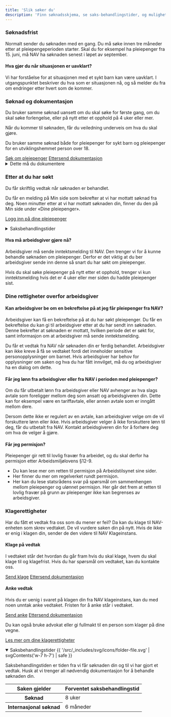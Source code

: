 ```yaml
---
title: 'Slik søker du'
description: 'Finn søknadsskjema, se saks-behandlingstider, og muligheter til å ettersende eller klage på vedtak. '
---
```


### Søknadsfrist

Normalt sender du søknaden med en gang. Du må søke innen tre måneder etter at pleiepengeperioden starter. Skal du for eksempel ha pleiepenger fra 15. juni, må NAV ha søknaden senest i løpet av september.

#### Hva gjør du når situasjonen er uavklart?

Vi har forståelse for at situasjonen med et sykt barn kan være uavklart. I utgangspunktet beskriver du hva som er situasjonen nå, og så melder du fra om endringer etter hvert som de kommer.

### Søknad og dokumentasjon

Du bruker samme søknad uansett om du skal søke for første gang, om du skal søke forlengelse, eller på nytt etter et opphold på 4 uker eller mer.

Når du kommer til søknaden, får du veiledning underveis om hva du skal gjøre.

Du bruker samme søknad både for pleiepenger for sykt barn og pleiepenger for en utviklingshemmet person over 18.

<div class="flex flex-wrap gap-2">
  <a class="button button--primary" href="#">Søk om pleiepenger</a>
  <a class="button button--secondary" href="#">Ettersend dokumentasjon</a>
</div>

<details class="expander">
  <summary>Dette må du dokumentere</summary>
  <div class="prose">
    <p><strong>Legeerklæring</strong><br>
    Legeerklæringen skal være skrevet av sykehuslege eller lege i spesialisthelsetjenesten.Hvis du ikke har legeerklæring når du søker, kan den ettersendes til oss.</p>
    <p><strong>Inntektsopplysninger</strong><br>
    Er du arbeidstaker må arbeidsgiver sende inntektsmelding når du 
    <ul>
      <li>søker for første gang</li>
      <li>søker på nytt etter et opphold i pleiepengene på 4 uker eller mer</li>
      <li>søker på nytt etter et opphold på mindre enn 4 uker, og det er endring i inntekten</li>
    </ul>
    <p>Er du selvstendig næringsdrivende eller frilanser, trenger du ikke legge ved dokumentasjon på inntekt.</p>
    <p>Får du utbetalt penger fra NAV, trenger du ikke legge ved dokumentasjon på dette.</p>
    <p>Er du midlertidig ute av arbeid, legger du ved skjemaet Krav om sykepenger - midlertidig ute av inntektsgivende arbeid. Dette skjemaet brukes til pleiepenger, i tillegg til sykepenger.</p>
  </div>
</details>

### Etter at du har søkt

Du får skriftlig vedtak når søknaden er behandlet.

Du får en melding på Min side som bekrefter at vi har mottatt søknad fra deg. Noen minutter etter at vi har mottatt søknaden din, finner du den på Min side under «Dine pleiepenger».

<a class="button button--secondary" href="#">Logg inn på dine pleiepenger</a>

<details class="expander">
  <summary>Saksbehandlingstider</summary>
  <div class="prose">
    <p>Innhold mangler</p>
  </div>
</details>

#### Hva må arbeidsgiver gjøre nå?

Arbeidsgiver må sende inntektsmelding til NAV. Den trenger vi for å kunne behandle søknaden om pleiepenger. Derfor er det viktig at du ber arbeidsgiver sende inn denne så snart du har søkt om pleiepenger.

Hvis du skal søke pleiepenger på nytt etter et opphold, trenger vi kun inntektsmelding hvis det er 4 uker eller mer siden du hadde pleiepenger sist.

### Dine rettigheter overfor arbeidsgiver

#### Kan arbeidsgiver be om en bekreftelse på at jeg får pleiepenger fra NAV?

Arbeidsgiver kan få en bekreftelse på at du har søkt pleiepenger. Du får en bekreftelse du kan gi til arbeidsgiver etter at du har sendt inn søknaden. Denne bekrefter at søknaden er mottatt, hvilken periode det er søkt for, samt informasjon om at arbeidsgiver må sende inntektsmelding.

Du får et vedtak fra NAV når søknaden din er ferdig behandlet. Arbeidsgiver kan ikke kreve å få se vedtaket fordi det inneholder sensitive personopplysninger om barnet. Hvis arbeidsgiver har behov for opplysninger om saken og hva du har fått innvilget, må du og arbeidsgiver ha en dialog om dette.

#### Får jeg lønn fra arbeidsgiver eller fra NAV i perioden med pleiepenger?

Om du får utbetalt lønn fra arbeidsgiver eller NAV avhenger av hva slags avtale som foreligger mellom deg som ansatt og arbeidsgiveren din. Dette kan for eksempel være en tariffavtale, eller annen avtale som er inngått mellom dere.

Dersom dette ikke er regulert av en avtale, kan arbeidsgiver velge om de vil forskuttere lønn eller ikke. Hvis arbeidsgiver velger å ikke forskuttere lønn til deg, får du utbetalt fra NAV. Kontakt arbeidsgiveren din for å forhøre deg om hva de velger å gjøre.

#### Får jeg permisjon?

Pleiepenger gir rett til lovlig fravær fra arbeidet, og du skal derfor ha permisjon etter Arbeidsmiljølovens §12-9.

- Du kan lese mer om retten til permisjon på Arbeidstilsynet sine sider.
- Her finner du mer om regelverket rundt permisjon.
- Her kan du lese statsrådens svar på spørsmål om sammenhengen mellom pleiepenger og ulønnet permisjon. Her går det frem at retten til lovlig fravær på grunn av pleiepenger ikke kan begrenses av arbeidsgiver.

### Klagerettigheter

Har du fått et vedtak fra oss som du mener er feil? Da kan du klage til NAV-enheten som skrev vedtaket. De vil vurdere saken din på nytt. Hvis de ikke er enig i klagen din, sender de den videre til NAV Klageinstans.

#### Klage på vedtak

I vedtaket står det hvordan du går fram hvis du skal klage, hvem du skal klage til og klagefrist. Hvis du har spørsmål om vedtaket, kan du kontakte oss.

<div class="flex flex-wrap gap-2">
  <a class="button button--primary" href="#">Send klage</a>
  <a class="button button--secondary" href="#">Ettersend dokumentasjon</a>
</div>

#### Anke vedtak

Hvis du er uenig i svaret på klagen din fra NAV klageinstans, kan du med noen unntak anke vedtaket. Fristen for å anke står i vedtaket.

<div class="flex flex-wrap gap-2">
  <a class="button button--primary" href="#">Send anke</a>
  <a class="button button--secondary" href="#">Ettersend dokumentasjon</a>
</div>

Du kan også bruke advokat eller gi fullmakt til en person som klager på dine vegne.

[Les mer om dine klagerettigheter](#)

<details class="expander" open>
  <summary>
    <span>Saksbehandlingstider</span>
    <span class="p-1.5 -my-1 ml-auto text-white bg-blue-600 rounded-2xl" aria-hidden="true">{{ '/src/_includes/svg/icons/folder-file.svg' | svgContents('w-7 h-7') | safe }}</span>
  </summary>
  <div class="prose">
    <p>Saksbehandlingstiden er tiden fra vi får søknaden din og til vi har gjort et vedtak. Husk at vi trenger all nødvendig dokumentasjon for å behandle søknaden din.</p>
    <table>
      <thead>
        <tr>
          <th scope="col">Saken gjelder</th>
          <th scope="col">Forventet saksbehandlingstid</th>
        </tr>
      </thead>
      <tbody>
        <tr>
          <th scope="col">Søknad</th>
          <td>8 uker</td>
        </tr>
        <tr>
          <th scope="col">Internasjonal søknad</th>
          <td>6 måneder</td>
        </tr>
      </tbody>
    </table>
  </div>
</details>


